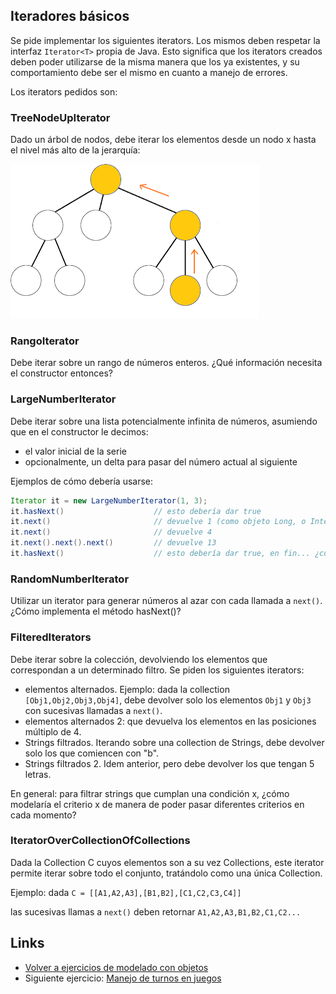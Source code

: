 ## Iteradores básicos

Se pide implementar los siguientes iterators. Los mismos deben respetar la interfaz `Iterator<T>` propia de Java. Esto significa que los iterators creados deben poder utilizarse de la misma manera que los ya existentes, y su comportamiento debe ser el mismo en cuanto a manejo de errores.

Los iterators pedidos son: 

### TreeNodeUpIterator

Dado un árbol de nodos, debe iterar los elementos desde un nodo x hasta el nivel más alto de la jerarquía:

![treeNodeUpIterator](/images/treeNodeUpIterator.png)

### RangoIterator

Debe iterar sobre un rango de números enteros.
¿Qué información necesita el constructor entonces? 

### LargeNumberIterator

Debe iterar sobre una lista potencialmente infinita de números, asumiendo que en el constructor le decimos:

- el valor inicial de la serie
- opcionalmente, un delta para pasar del número actual al siguiente

Ejemplos de cómo debería usarse:

```java
Iterator it = new LargeNumberIterator(1, 3);
it.hasNext()                    // esto debería dar true
it.next()                       // devuelve 1 (como objeto Long, o Integer, o BigDecimal, no nos importa tanto esto)
it.next()                       // devuelve 4 
it.next().next().next()         // devuelve 13 
it.hasNext()                    // esto debería dar true, en fin... ¿cuándo no?
```

### RandomNumberIterator

Utilizar un iterator para generar números al azar con cada llamada a `next()`. ¿Cómo implementa el método hasNext()?

### FilteredIterators

Debe iterar sobre la colección, devolviendo los elementos que correspondan a un determinado filtro. Se piden los siguientes iterators:

- elementos alternados. Ejemplo: dada la collection `[Obj1,Obj2,Obj3,Obj4]`, debe devolver solo los elementos `Obj1` y `Obj3` con sucesivas llamadas a `next()`.
- elementos alternados 2: que devuelva los elementos en las posiciones múltiplo de 4.
- Strings filtrados. Iterando sobre una collection de Strings, debe devolver solo los que comiencen con "b".
- Strings filtrados 2. Idem anterior, pero debe devolver los que tengan 5 letras.

En general: para filtrar strings que cumplan una condición x, ¿cómo modelaría el criterio x de manera de poder pasar diferentes criterios en cada momento?

### IteratorOverCollectionOfCollections

Dada la Collection C cuyos elementos son a su vez Collections, este iterator permite iterar sobre todo el conjunto, tratándolo como una única Collection.

Ejemplo: dada `C = [[A1,A2,A3],[B1,B2],[C1,C2,C3,C4]]`

las sucesivas llamas a `next()` deben retornar `A1,A2,A3,B1,B2,C1,C2...`

## Links

- [Volver a ejercicios de modelado con objetos](index.md)
- Siguiente ejercicio: [Manejo de turnos en juegos](manejoTurnos.md)
